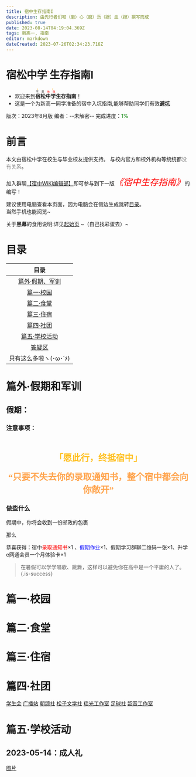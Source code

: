 ```yaml
---
title: 宿中生存指南I
description: 由先行者们呕（磨）心（磨）沥（蹭）血（蹭）撰写而成
published: true
date: 2023-08-14T04:19:04.369Z
tags: 新高一, 指南
editor: markdown
dateCreated: 2023-07-26T02:34:23.716Z
---
```


# 宿松中学 生存指南I
+ 欢迎来到<ruby>**宿松中学**<rt><ruby>不 是<font color=red> 地 狱</font><rt><font color=orange>天 堂</font></ruby></ruby>**生存指南**！
+ 这是一个为新高一同学准备的宿中入坑指南,能够帮助同学们有效<u>**避坑**</u>

版次：2023年8月版
编者：<span class="heimu" title="其实是███啦">--未解密--</span>
  完成进度：<font color=green>1%</font>

# 前言
本文由宿松中学在校生与毕业校友提供支持。
  与校内官方和校外机构等统统都<font color=gray>没有关系</font>。

加入群聊[【宿中WiKi编辑部】](https://qm.qq.com/cgi-bin/qm/qr?k=EwQgXsyOcX-WKSybkAPortmqktHhKTQI&jump_from=webapi&authKey=jCy7xGfxsmMkYBvLunub0IXn39Y+qrCPmZgSLgpgrHJlgXrXRqJlauQU9KpDjbaM)即可参与到下一版<font color=red size=5 face='楷体'>*《宿中生存指南》*</font>的编写！

建议使用电脑查看本页面，因为电脑会在侧边生成跳转[目录](#目录)。<br><span class="heimu" title='喂，看得见吗？看得见吗？你能看到吧(#`O′)'>当然手机也能阅览~</span>

关于**黑幕**的食用说明:详见[起始页](https://sszx.wiki)
~（自己找彩蛋去）~

# 目录
|目录|
| :-: |
|[篇外·假期、军训](#篇外假期和军训)
|[篇一·校园](#篇一校园)
|[篇二·食堂](#篇二食堂)
|[篇三·住宿](#篇三住宿)
|[篇四·社团](#篇四社团)
|[篇五·学校活动](#篇五学校活动)
|[答疑区](#答疑区)
|只有这么多啦ヽ(･ω･´ﾒ)

# 篇外·假期和军训
## 假期：
### 注意事项：
<center>
  <b>
    <br><br>
  <font title=星穹铁道，启动！ face="楷体" size=5 color=	#FFC125>「愿此行，终抵宿中」
  </font>
  <br><br>
  <font title=什么，你也玩原神？ face="宋体" size=5 color= 	#FFA54F>“只要不失去你的录取通知书，整个宿中都会向你敞开”
  </font>
  </b>
</center>

### 做些什么
假期中，你将会收到一份邮政的包裹

那么

恭喜获得：宿中<font color=red>录取通知书</font>×1 、<font color=blue>假期作业</font>×1、假期学习群聊二维码一张×1、升学e网通会员一个月体验卡×1
> 在暑假可以学学唱歌、跳舞，这样可以避免你在高中是一个平庸的人了。
{.is-success}
# 篇一·校园

# 篇二·食堂

# 篇三·住宿

# 篇四·社团
[学生会](https://sszx.wiki/zh/home/社团/学生会)
[广播站](https://sszx.wiki/zh/home/社团/广播站)
[朝颂社](https://sszx.wiki/zh/home/社团/朝颂社)
[松子文学社](https://sszx.wiki/zh/home/社团/松子文学社)
[瑶光工作室](https://sszx.wiki/zh/home/社团/瑶光社)
[足球社](https://sszx.wiki/zh/home/社团/足球社)
[韶音工作室](https://sszx.wiki/zh/home/社团/韶音社)
# 篇五·学校活动
## 2023-05-14：成人礼
[图片](活动照片)

